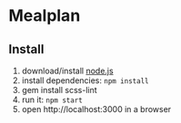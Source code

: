 # Mealplan

## Install

1. download/install [node.js](http://nodejs.org/)
1. install dependencies: `npm install`
1. gem install scss-lint
1. run it: `npm start`
1. open http://localhost:3000 in a browser
